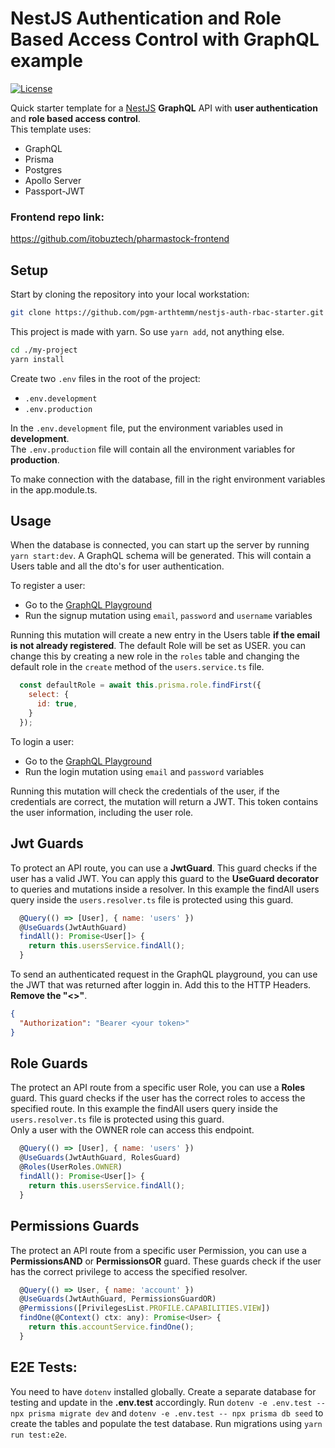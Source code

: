 # NestJS Authentication and Role Based Access Control with GraphQL example

[![License](https://img.shields.io/github/license/saluki/nestjs-template.svg)](https://github.com/pgm-arthtemm/nestjs-auth-rbac-starter/blob/main/LICENSE)

Quick starter template for a [NestJS](https://nestjs.com/) **GraphQL** API with **user authentication** and **role based access control**.  
This template uses:

- GraphQL
- Prisma
- Postgres
- Apollo Server
- Passport-JWT


### Frontend repo link:
https://github.com/itobuztech/pharmastock-frontend 

## Setup

Start by cloning the repository into your local workstation:

```sh
git clone https://github.com/pgm-arthtemm/nestjs-auth-rbac-starter.git my-project
```

This project is made with yarn. So use `yarn add`, not anything else.

```sh
cd ./my-project
yarn install
```

Create two `.env` files in the root of the project:

- `.env.development`
- `.env.production`

In the `.env.development` file, put the environment variables used in **development**.  
The `.env.production` file will contain all the environment variables for **production**.

To make connection with the database, fill in the right environment variables in the app.module.ts.

## Usage

When the database is connected, you can start up the server by running `yarn start:dev`.
A GraphQL schema will be generated. This will contain a Users table and all the dto's for user authentication.

To register a user:

- Go to the [GraphQL Playground](http://localhost:4000/graphql)
- Run the signup mutation using `email`, `password` and `username` variables

Running this mutation will create a new entry in the Users table **if the email is not already registered**.
The default Role will be set as USER. you can change this by creating a new role in the `roles` table and changing the default role in the `create` method of the `users.service.ts` file.

```js
  const defaultRole = await this.prisma.role.findFirst({
    select: {
      id: true,
    }
  });
```

To login a user:

- Go to the [GraphQL Playground](http://localhost:4000/graphql)
- Run the login mutation using `email` and `password` variables

Running this mutation will check the credentials of the user, if the credentials are correct, the mutation will return a JWT.
This token contains the user information, including the user role.

## Jwt Guards

To protect an API route, you can use a **JwtGuard**. This guard checks if the user has a valid JWT. You can apply this guard to the **UseGuard decorator** to queries and mutations inside a resolver.
In this example the findAll users query inside the `users.resolver.ts` file is protected using this guard.

```js
  @Query(() => [User], { name: 'users' })
  @UseGuards(JwtAuthGuard)
  findAll(): Promise<User[]> {
    return this.usersService.findAll();
  }
```

To send an authenticated request in the GraphQL playground, you can use the JWT that was returned after loggin in.
Add this to the HTTP Headers.  
**Remove the "<>"**.

```json
{
  "Authorization": "Bearer <your token>"
}
```

## Role Guards

The protect an API route from a specific user Role, you can use a **Roles** guard. This guard checks if the user has the correct roles to access the specified route.
In this example the findAll users query inside the `users.resolver.ts` file is protected using this guard.  
Only a user with the OWNER role can access this endpoint.

```js
  @Query(() => [User], { name: 'users' })
  @UseGuards(JwtAuthGuard, RolesGuard)
  @Roles(UserRoles.OWNER)
  findAll(): Promise<User[]> {
    return this.usersService.findAll();
  }
```


## Permissions Guards

The protect an API route from a specific user Permission, you can use a **PermissionsAND** or **PermissionsOR** guard. These guards check if the user has the correct privilege to access the specified resolver.


```js
  @Query(() => User, { name: 'account' })
  @UseGuards(JwtAuthGuard, PermissionsGuardOR)
  @Permissions([PrivilegesList.PROFILE.CAPABILITIES.VIEW])
  findOne(@Context() ctx: any): Promise<User> {
    return this.accountService.findOne();
  }
```

##  E2E Tests:

You need to have `dotenv` installed globally. Create a separate database for testing and update in the **.env.test** accordingly.
Run `dotenv -e .env.test -- npx prisma migrate dev` and `dotenv -e .env.test -- npx prisma db seed` to create the tables and populate the test database. Run migrations using `yarn run test:e2e`.
